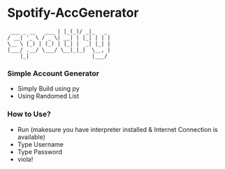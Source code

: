 # Spotify-AccGenerator

	 ___ _ __   ___ | |_(_)/ _|_   _
	/ __| '_ \ / _ \| __| | |_| | | |
	\__ \ |_) | (_) | |_| |  _| |_| |
	|___/ .__/ \___/ \__|_|_|  \__, |
	    |_|                    |___/

### Simple Account Generator
- Simply Build using py
- Using Randomed List

### How to Use?
- Run (makesure you have interpreter installed & Internet Connection is available)
- Type Username
- Type Password
- viola!
